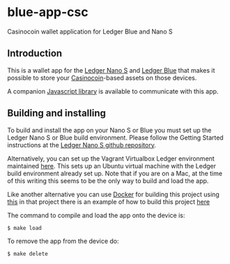 # blue-app-csc
Casinocoin wallet application for Ledger Blue and Nano S

## Introduction

This is a wallet app for the [Ledger Nano S](https://www.ledgerwallet.com/products/ledger-nano-s) and [Ledger Blue](https://www.ledgerwallet.com/products/ledger-blue) that makes it possible to store your [Casinocoin](https://www.casinocoin.org/)-based assets on those devices.

A companion [Javascript library](https://github.com/LedgerHQ/ledgerjs) is available to communicate with this app.


## Building and installing

To build and install the app on your Nano S or Blue you must set up the Ledger Nano S or Blue build environment. Please follow the Getting Started instructions at the [Ledger Nano S github repository](https://github.com/LedgerHQ/ledger-nano-s).

Alternatively, you can set up the Vagrant Virtualbox Ledger environment maintained [here](https://github.com/fix/ledger-vagrant). This sets up an Ubuntu virtual machine with the Ledger build environment already set up. Note that if you are on a Mac, at the time of this writing this seems to be the only way to build and load the app.

Like another alternative you can use [Docker](https://www.docker.com/) for building this project using [this](https://github.com/lotogus/ledger-build-docker) in that project there is an example of how to build this project [here](https://github.com/lotogus/ledger-build-docker#compile-example)


The command to compile and load the app onto the device is:

```$ make load```

To remove the app from the device do:

```$ make delete```
